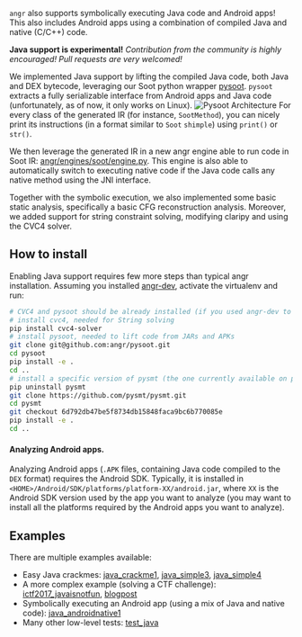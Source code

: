 `angr` also supports symbolically executing Java code and Android apps!
This also includes Android apps using a combination of compiled Java and native (C/C++) code.

**Java support is experimental!**
_Contribution from the community is highly encouraged! Pull requests are very welcomed!_

We implemented Java support by lifting the compiled Java code, both Java and DEX bytecode, leveraging our Soot python wrapper [pysoot](https://github.com/angr/pysoot).
`pysoot` extracts a fully serializable interface from Android apps and Java code (unfortunately, as of now, it only works on Linux).
![Pysoot Architecture](https://github.com/angr/pysoot/blob/master/pysoot_arch.png "Pysoot Architecture")
For every class of the generated IR (for instance, `SootMethod`), you can nicely print its instructions (in a format similar to `Soot` `shimple`) using `print()` or `str()`.

We then leverage the generated IR in a new angr engine able to run code in Soot IR: [angr/engines/soot/engine.py](https://github.com/angr/angr/blob/master/angr/engines/soot/engine.py).
This engine is also able to automatically switch to executing native code if the Java code calls any native method using the JNI interface.

Together with the symbolic execution, we also implemented some basic static analysis, specifically a basic CFG reconstruction analysis.
Moreover, we added support for string constraint solving, modifying claripy and using the CVC4 solver.

## How to install
Enabling Java support requires few more steps than typical angr installation.
Assuming you installed [angr-dev](https://github.com/angr/angr-dev), activate the virtualenv and run:
```bash
# CVC4 and pysoot should be already installed (if you used angr-dev to install angr)
# install cvc4, needed for String solving
pip install cvc4-solver
# install pysoot, needed to lift code from JARs and APKs
git clone git@github.com:angr/pysoot.git
cd pysoot
pip install -e .
cd ..
# install a specific version of pysmt (the one currently available on pip is buggy)
pip uninstall pysmt
git clone https://github.com/pysmt/pysmt.git
cd pysmt
git checkout 6d792db47be5f8734db15848faca9bc6b770085e
pip install -e .
cd ..
```

#### Analyzing Android apps.
Analyzing Android apps (`.APK` files, containing Java code compiled to the `DEX` format) requires the Android SDK.
Typically, it is installed in `<HOME>/Android/SDK/platforms/platform-XX/android.jar`, where `XX` is the Android SDK version used by the app you want to analyze (you may want to install all the platforms required by the Android apps you want to analyze).

## Examples
There are multiple examples available:
- Easy Java crackmes: [java_crackme1](https://github.com/angr/angr-doc/tree/master/examples/java_crackme1), [java_simple3](https://github.com/angr/angr-doc/tree/master/examples/java_simple3), [java_simple4](https://github.com/angr/angr-doc/tree/master/examples/java_simple4)
- A more complex example (solving a CTF challenge): [ictf2017_javaisnotfun](https://github.com/angr/angr-doc/tree/master/examples/ictf2017_javaisnotfun), [blogpost](https://angr.io/blog/java_angr)
- Symbolically executing an Android app (using a mix of Java and native code): [java_androidnative1](https://github.com/angr/angr-doc/tree/master/examples/java_androidnative1)
- Many other low-level tests: [test_java](https://github.com/angr/angr/blob/master/tests/test_java.py)
